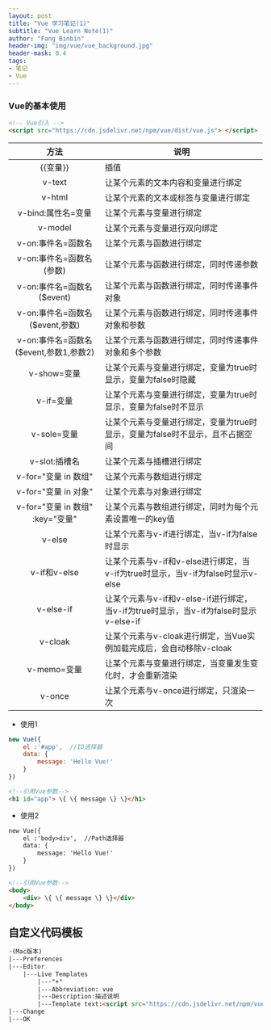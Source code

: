 ```yaml
---
layout: post
title: "Vue 学习笔记(1)"
subtitle: "Vue Learn Note(1)"
author: "Fang Binbin"
header-img: "img/vue/vue_background.jpg"
header-mask: 0.4
tags:
- 笔记
- Vue
---
```



### Vue的基本使用

```html
<!-- Vue引入 -->
<script src="https://cdn.jsdelivr.net/npm/vue/dist/vue.js"> </script>
```

|              方法              |   说明|
|:----------------------------:|------|
|            \{\{变量\}\}            |插值 |
|            v-text            |让某个元素的文本内容和变量进行绑定|
|            v-html            |让某个元素的文本或标签与变量进行绑定|
|        v-bind:属性名=变量         |让某个元素与变量进行绑定|
|           v-model            |让某个元素与变量进行双向绑定|
|         v-on:事件名=函数名         |让某个元素与函数进行绑定|
|       v-on:事件名=函数名(参数)       |让某个元素与函数进行绑定，同时传递参数|
|     v-on:事件名=函数名($event)     |让某个元素与函数进行绑定，同时传递事件对象|
|   v-on:事件名=函数名($event,参数)    |让某个元素与函数进行绑定，同时传递事件对象和参数|
| v-on:事件名=函数名($event,参数1,参数2) |让某个元素与函数进行绑定，同时传递事件对象和多个参数|
|          v-show=变量           |让某个元素与变量进行绑定，变量为true时显示，变量为false时隐藏|
|           v-if=变量            |让某个元素与变量进行绑定，变量为true时显示，变量为false时不显示|
|          v-sole=变量           |让某个元素与变量进行绑定，变量为true时显示，变量为false时不显示，且不占据空间|
|          v-slot:插槽名          |让某个元素与插槽进行绑定|
|       v-for="变量 in 数组"       |让某个元素与数组进行绑定|
|       v-for="变量 in 对象"       |让某个元素与对象进行绑定|
|  v-for="变量 in 数组" :key="变量"  |让某个元素与数组进行绑定，同时为每个元素设置唯一的key值|
|            v-else            |让某个元素与v-if进行绑定，当v-if为false时显示|
|         v-if和v-else          |让某个元素与v-if和v-else进行绑定，当v-if为true时显示，当v-if为false时显示v-else|
|          v-else-if           |让某个元素与v-if和v-else-if进行绑定，当v-if为true时显示，当v-if为false时显示v-else-if|
|           v-cloak            |让某个元素与v-cloak进行绑定，当Vue实例加载完成后，会自动移除v-cloak|
|          v-memo=变量           |让某个元素与变量进行绑定，当变量发生变化时，才会重新渲染|
|            v-once            |让某个元素与v-once进行绑定，只渲染一次|

- 使用1

```javascript
new Vue({
    el :'#app',  //ID选择器
    data: {
        message: 'Hello Vue!'
    }
})
```

```html
<!--引用Vue参数-->
<h1 id="app"> \{ \{ message \} \}</h1>
```

- 使用2

```html
new Vue({
    el :'body>div',  //Path选择器
    data: {
        message: 'Hello Vue!'
    }
})
```

```html
<!--引用Vue参数-->
<body>
    <div> \{ \{ message \} \}</div>
</body>
```

## 自定义代码模板

```html
·(Mac版本)
|---Preferences
|---Editor
    |---Live Templates
        |---"+"  
        |---Abbreviation: vue
        |---Description:描述说明
        |---Template text:<script src="https://cdn.jsdelivr.net/npm/vue/dist/vue.js"></script>(模板)
|---Change
|---OK
```
